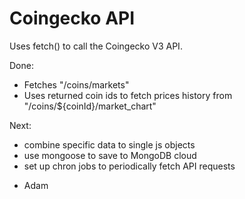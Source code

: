 # Coingecko API

Uses fetch() to call the Coingecko V3 API.

Done:
* Fetches "/coins/markets"
* Uses returned coin ids to fetch prices history from "/coins/${coinId}/market_chart"

Next:
* combine specific data to single js objects
* use mongoose to save to MongoDB cloud
* set up chron jobs to periodically fetch API requests

- Adam